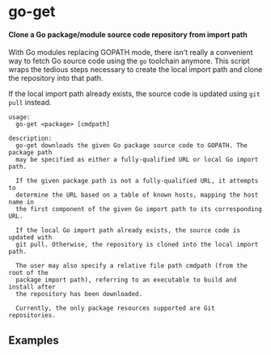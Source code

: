 # go-get
#### Clone a Go package/module source code repository from import path

With Go modules replacing GOPATH mode, there isn't really a convenient way to fetch Go source code using the `go` toolchain anymore. This script wraps the tedious steps necessary to create the local import path and clone the repository into that path. 

If the local import path already exists, the source code is updated using `git pull` instead.

```text
usage:
  go-get <package> [cmdpath]

description:
  go-get downloads the given Go package source code to GOPATH. The package path
  may be specified as either a fully-qualified URL or local Go import path.

  If the given package path is not a fully-qualified URL, it attempts to
  determine the URL based on a table of known hosts, mapping the host name in
  the first component of the given Go import path to its corresponding URL.

  If the local Go import path already exists, the source code is updated with
  git pull. Otherwise, the repository is cloned into the local import path.

  The user may also specify a relative file path cmdpath (from the root of the
  package import path), referring to an executable to build and install after
  the repository has been downloaded.

  Currently, the only package resources supported are Git repositories.
```

## Examples
